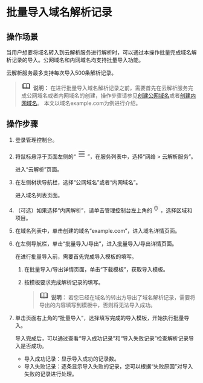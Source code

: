 # 批量导入域名解析记录<a name="dns_usermanual_0037"></a>

## 操作场景<a name="section1140885813467"></a>

当用户想要将域名转入到云解析服务进行解析时，可以通过本操作批量完成域名解析记录的导入。公网域名和内网域名均支持批量导入功能。

云解析服务最多支持每次导入500条解析记录。

>![](public_sys-resources/icon-note.gif) **说明：** 
>在进行批量导入域名解析记录之前，需要首先在云解析服务完成公网域名或者内网域名的创建，操作步骤请参见[创建公网域名](创建公网域名.md)或者[创建内网域名](创建内网域名.md)。
>本文以域名example.com为例进行介绍。

## 操作步骤<a name="section5370171114710"></a>

1.  登录管理控制台。
2.  将鼠标悬浮于页面左侧的“![](figures/service-list.jpg)”，在服务列表中，选择“网络  \> 云解析服务”。

    进入“云解析”页面。

3.  在左侧树状导航栏，选择“公网域名”或者“内网域名”。

    进入域名列表页面。


1.  （可选）如果选择“内网解析”，请单击管理控制台左上角的![](figures/icon-region.png)，选择区域和项目。
2.  在域名列表中，单击创建的域名“example.com”，进入域名详情页面。
3.  在左侧导航栏，单击“批量导入/导出”，进入批量导入/导出详情页面。

    在进行批量导入前，需要首先完成导入模板的填写。

    1.  在批量导入/导出详情页面，单击“下载模板”，获取导入模板。
    2.  按模板要求完成解析记录的填写。

        >![](public_sys-resources/icon-note.gif) **说明：** 
        >若您已经在域名的转出方导出了域名解析记录，需要将导出的内容填写到模板中，否则将无法导入成功。


4.  单击页面右上角的“批量导入”，选择填写完成的导入模板，开始执行批量导入。

    导入完成后，可以通过查看“导入成功记录”和“导入失败记录”检查解析记录导入是否成功。

    -   导入成功记录：显示导入成功的记录数。
    -   导入失败记录：逐条显示导入失败的记录，您可以根据“失败原因”对导入失败的记录进行处理。


